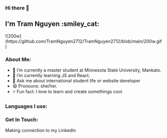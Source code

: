 ### Hi there 👋

<!--
**TramNguyen2712/TramNguyen2712** is a ✨ _special_ ✨ repository because its `README.md` (this file) appears on your GitHub profile.

Here are some ideas to get you started:

- 🔭 I’m currently working on ...
- 🌱 I’m currently learning ...
- 👯 I’m looking to collaborate on ...
- 🤔 I’m looking for help with ...
- 💬 Ask me about ...
- 📫 How to reach me: ...
- 😄 Pronouns: ...
- ⚡ Fun fact: ...
-->

<h2> I'm Tram Nguyen :smiley_cat: </h2>
![200w](https://github.com/TramNguyen2712/TramNguyen2712/blob/main/200w.gif)

<h3>About Me:</h3>
<ul> 
  <li>🔭 I’m currently a master student at Minnesota State University, Mankato. </li>
  <li>🌱 I’m currently learning JS and React.</li>
  <li> 💬 Ask me about international student life or website developer</li>
  <li> 😄 Pronouns: she/her.</li>
  <li> ⚡ Fun fact: I love to learn and create somethings cool.</li>
</ul>


<h3>Languages I use:</h3>

<h3>Get In Touch:</h3>
<p>Making connection to my <a>LinkedIn</a></p>




